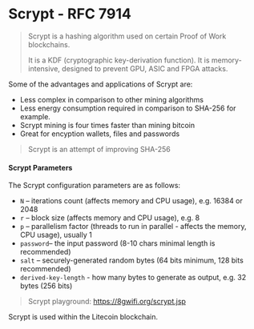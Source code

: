 # Scrypt - RFC 7914

> Scrypt is a hashing algorithm used on certain Proof of Work blockchains.
>
> It is a KDF (cryptographic key-derivation function). It is memory-intensive, designed to prevent GPU, ASIC and FPGA attacks.

Some of the advantages and applications of Scrypt are:

* Less complex in comparison to other mining algorithms
* Less energy consumption required in comparison to SHA-256 for example.
* Scrypt mining is four times faster than mining bitcoin
* Great for encyption wallets, files and passwords

> Scrypt is an attempt of improving SHA-256

#### Scrypt Parameters

The Scrypt configuration parameters are as follows:

* `N` – iterations count (affects memory and CPU usage), e.g. 16384 or 2048
* `r` – block size (affects memory and CPU usage), e.g. 8
* `p` – parallelism factor (threads to run in parallel - affects the memory, CPU usage), usually 1
* `password`– the input password (8-10 chars minimal length is recommended)
* `salt` – securely-generated random bytes (64 bits minimum, 128 bits recommended)
* `derived-key-length` - how many bytes to generate as output, e.g. 32 bytes (256 bits)

> Scrypt playground: https://8gwifi.org/scrypt.jsp

Scrypt is used within the Litecoin blockchain.
